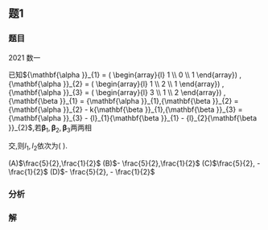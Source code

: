 ## 题1
### 题目
2021 数一 

已知${\mathbf{\alpha }}_{1} = ( \begin{array}{l} 1 \\  0 \\  1 \end{array}) ,{\mathbf{\alpha }}_{2} = ( \begin{array}{l} 1 \\  2 \\  1 \end{array}) ,{\mathbf{\alpha }}_{3} = ( \begin{array}{l} 3 \\  1 \\  2 \end{array}) ,{\mathbf{\beta }}_{1} = {\mathbf{\alpha }}_{1},{\mathbf{\beta }}_{2} = {\mathbf{\alpha }}_{2} - k{\mathbf{\beta }}_{1},{\mathbf{\beta }}_{3} = {\mathbf{\alpha }}_{3} - {l}_{1}{\mathbf{\beta }}_{1} - {l}_{2}{\mathbf{\beta }}_{2}$,若${\mathbf{\beta }}_{1},{\mathbf{\beta }}_{2},{\mathbf{\beta }}_{3}$两两相

交,则${l}_{1},{l}_{2}$依次为(   ).

(A)$\frac{5}{2},\frac{1}{2}$
(B)$- \frac{5}{2},\frac{1}{2}$
(C)$\frac{5}{2}, - \frac{1}{2}$
(D)$- \frac{5}{2}, - \frac{1}{2}$
### 分析

### 解